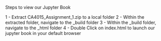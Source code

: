 Steps to view our Jupyter Book

1 - Extract CA4015_Assignment_1.zip to a local folder
2 - Within the extracted folder, navigate to the _build folder
3 - Within the _build folder, navigate to the _html folder
4 - Double Click on index.html to launch our jupyter book in your default browser